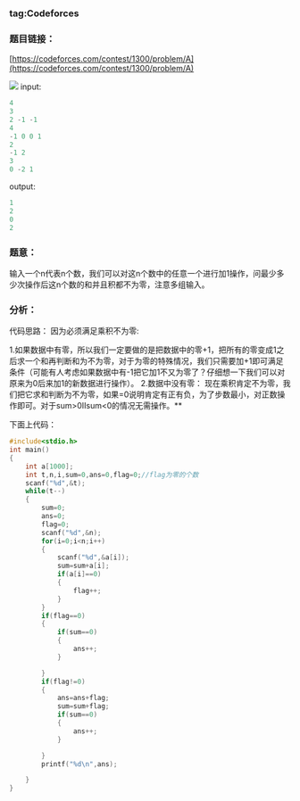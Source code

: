 ### tag:Codeforces
### 题目链接：
[https://codeforces.com/contest/1300/problem/A](https://codeforces.com/contest/1300/problem/A)


![](https://img-blog.csdnimg.cn/20200210190652458.jpg?x-oss-process=image/watermark,type_ZmFuZ3poZW5naGVpdGk,shadow_10,text_aHR0cHM6Ly9ibG9nLmNzZG4ubmV0L3FxXzQ1ODQ1NDA0,size_16,color_FFFFFF,t_7)
input:

```c
4
3
2 -1 -1
4
-1 0 0 1
2
-1 2
3
0 -2 1
```
output:

```c
1
2
0
2
```

### **题意：**

输入一个n代表n个数，我们可以对这n个数中的任意一个进行加1操作，问最少多少次操作后这n个数的和并且积都不为零，注意多组输入。

### 分析：

代码思路：
因为必须满足乘积不为零:

1.如果数据中有零，所以我们一定要做的是把数据中的零+1，把所有的零变成1之后求一个和再判断和为不为零，对于为零的特殊情况，我们只需要加+1即可满足条件（可能有人考虑如果数据中有-1把它加1不又为零了？仔细想一下我们可以对原来为0后来加1的新数据进行操作）。
2.数据中没有零： 现在乘积肯定不为零，我们把它求和判断为不为零，如果=0说明肯定有正有负，为了步数最小，对正数操作即可。对于sum>0IIsum<0的情况无需操作。**

下面上代码：

```c
#include<stdio.h>
int main()
{
    int a[1000];
    int t,n,i,sum=0,ans=0,flag=0;//flag为零的个数
    scanf("%d",&t);
    while(t--)
    {
        sum=0;
        ans=0;
        flag=0;
        scanf("%d",&n);
        for(i=0;i<n;i++)
        {
            scanf("%d",&a[i]);
            sum=sum+a[i];
            if(a[i]==0)
            {
                flag++;
            }
        }
        if(flag==0)
        {
            if(sum==0)
            {
                ans++;
            }

        }
        if(flag!=0)
        {
            ans=ans+flag;
            sum=sum+flag;
            if(sum==0)
            {
                ans++;
            }

        }
        printf("%d\n",ans);

    }
}

```
